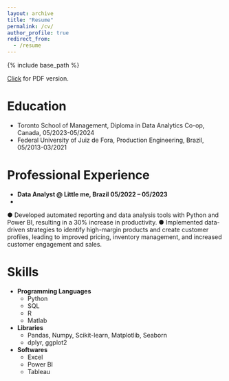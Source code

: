 ```yaml
---
layout: archive
title: "Resume"
permalink: /cv/
author_profile: true
redirect_from:
  - /resume
---
```


{% include base_path %}

[Click](https://gjbellei.github.io/files/cv-gabriel-j-bellei.pdf) for PDF version.

Education
======
* Toronto School of Management, Diploma in Data Analytics Co-op, Canada, 05/2023-05/2024
* Federal University of Juiz de Fora, Production Engineering, Brazil, 05/2013-03/2021


Professional Experience
======
* **Data Analyst @ Little me, Brazil 05/2022 – 05/2023**
* 
● Developed automated reporting and data analysis tools with Python and Power BI, resulting in a 30% increase in
productivity.
● Implemented data-driven strategies to identify high-margin products and create customer profiles, leading to improved
pricing, inventory management, and increased customer engagement and sales.
  
Skills
======
* **Programming Languages**
  * Python
  * SQL
  * R
  * Matlab
* **Libraries**
  * Pandas, Numpy, Scikit-learn, Matplotlib, Seaborn
  * dplyr, ggplot2
* **Softwares**
  * Excel
  * Power BI
  * Tableau
